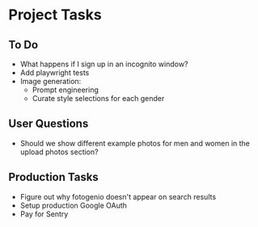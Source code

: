 # Project Tasks

## To Do
- What happens if I sign up in an incognito window?
- Add playwright tests
- Image generation:
  - Prompt engineering
  - Curate style selections for each gender

## User Questions
- Should we show different example photos for men and women in the upload photos section?

## Production Tasks
- Figure out why fotogenio doesn't appear on search results
- Setup production Google OAuth
- Pay for Sentry
